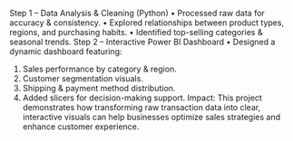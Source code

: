 Step 1 – Data Analysis & Cleaning (Python)
• Processed raw data for accuracy & consistency.
• Explored relationships between product types, regions, and purchasing habits.
• Identified top-selling categories & seasonal trends.
Step 2 – Interactive Power BI Dashboard
• Designed a dynamic dashboard featuring:
1. Sales performance by category & region.
2. Customer segmentation visuals.
3. Shipping & payment method distribution.
4. Added slicers for decision-making support.
Impact:
This project demonstrates how transforming raw transaction data into clear, interactive visuals can help businesses
optimize sales strategies and enhance customer experience.

